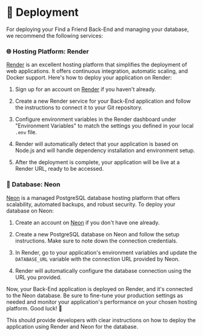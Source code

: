 # 🚀 Deployment

For deploying your Find a Friend Back-End and managing your database, we recommend the following services:

### 🌐 Hosting Platform: Render

[Render](https://render.com) is an excellent hosting platform that simplifies the deployment of web applications. It offers continuous integration, automatic scaling, and Docker support. Here's how to deploy your application on Render:

1. Sign up for an account on [Render](https://render.com) if you haven't already.

2. Create a new Render service for your Back-End application and follow the instructions to connect it to your Git repository.

3. Configure environment variables in the Render dashboard under "Environment Variables" to match the settings you defined in your local `.env` file.

4. Render will automatically detect that your application is based on Node.js and will handle dependency installation and environment setup.

5. After the deployment is complete, your application will be live at a Render URL, ready to be accessed.

### 🐘 Database: Neon

[Neon](https://www.neon-soft.com) is a managed PostgreSQL database hosting platform that offers scalability, automated backups, and robust security. To deploy your database on Neon:

1. Create an account on [Neon](https://www.neon-soft.com) if you don't have one already.

2. Create a new PostgreSQL database on Neon and follow the setup instructions. Make sure to note down the connection credentials.

3. In Render, go to your application's environment variables and update the `DATABASE_URL` variable with the connection URL provided by Neon.

4. Render will automatically configure the database connection using the URL you provided.

Now, your Back-End application is deployed on Render, and it's connected to the Neon database. Be sure to fine-tune your production settings as needed and monitor your application's performance on your chosen hosting platform. Good luck! 🚀

This should provide developers with clear instructions on how to deploy the application using Render and Neon for the database.
